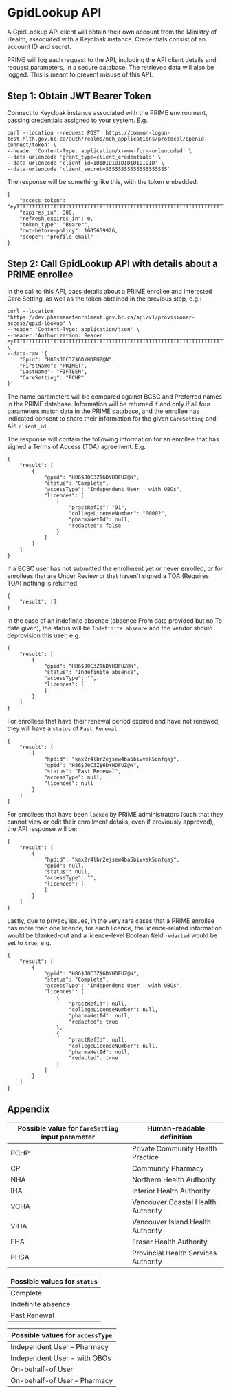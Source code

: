# GpidLookup API

A GpidLookup API client will obtain their own account from the Ministry of Health, associated with a Keycloak instance.
Credentials consist of an account ID and secret.

PRIME will log each request to the API, including the API client details and request parameters, in a
secure database.  The retrieved data will also be logged.  This is meant to prevent misuse of this API.


## Step 1:  Obtain JWT Bearer Token

Connect to Keycloak instance associated with the PRIME environment, passing credentials assigned to your system.  E.g.

```
curl --location --request POST 'https://common-logon-test.hlth.gov.bc.ca/auth/realms/moh_applications/protocol/openid-connect/token' \
--header 'Content-Type: application/x-www-form-urlencoded' \
--data-urlencode 'grant_type=client_credentials' \
--data-urlencode 'client_id=IDIDIDIDIDIDIDIDIDID' \
--data-urlencode 'client_secret=SSSSSSSSSSSSSSSSSSSS'
```

The response will be something like this, with the token embedded:

```
{
    "access_token": "eyTTTTTTTTTTTTTTTTTTTTTTTTTTTTTTTTTTTTTTTTTTTTTTTTTTTTTTTTTTTTTTTTTTTTTTTTTTTTTTTTT",
    "expires_in": 300,
    "refresh_expires_in": 0,
    "token_type": "Bearer",
    "not-before-policy": 1605659926,
    "scope": "profile email"
}
```


## Step 2:  Call GpidLookup API with details about a PRIME enrollee

In the call to this API, pass details about a PRIME enrollee and interested Care Setting, as well as the token obtained in the previous step, e.g.:

```
curl --location 'https://dev.pharmanetenrolment.gov.bc.ca/api/v1/provisioner-access/gpid-lookup' \
--header 'Content-Type: application/json' \
--header 'Authorization: Bearer eyTTTTTTTTTTTTTTTTTTTTTTTTTTTTTTTTTTTTTTTTTTTTTTTTTTTTTTTTTTTTTTTTTTTTTTTTTTTTTTTTT' \
--data-raw '{
    "Gpid": "H86$J0C3Z$6DYHDFUZ@N",
    "FirstName": "PRIMET",
    "LastName": "FIFTEEN",
    "CareSetting": "PCHP"
}'
```

The name parameters will be compared against BCSC and Preferred names in the PRIME database.
Information will be returned if and only if all four parameters match data in the PRIME database, and the enrollee
has indicated consent to share their information for the given `CareSetting` and API `client_id`.

The response will contain the following information for an enrollee that has signed a Terms of Access (TOA) agreement.  E.g.
```
{
    "result": [
        {
            "gpid": "H86$J0C3Z$6DYHDFUZ@N",
            "status": "Complete",
            "accessType": "Independent User - with OBOs",
            "licences": [
                {
                    "practRefId": "91",
                    "collegeLicenseNumber": "00002",
                    "pharmaNetId": null,
                    "redacted": false
                }
            ]
        }
    ]
}
```

If a BCSC user has not submitted the enrollment yet or never enrolled, or for enrollees that are Under Review or that haven't signed a TOA (Requires TOA) nothing is returned:
```
{
    "result": []
}
```

In the case of an indefinite absence (absence From date provided but no To date given), the status will be `Indefinite absence` and the vendor should deprovision this user, e.g.
```
{
    "result": [
        {
            "gpid": "H86$J0C3Z$6DYHDFUZ@N",
            "status": "Indefinite absence",
            "accessType": "",
            "licences": [
            ]
        }
    ]
}
```

For enrollees that have their renewal period expired and have not renewed, they will have a `status` of `Past Renewal`.
```
{
    "result": [
        {
            "hpdid": "kax2r4lbr2ejsew4ba5bivvsk5onfqaj",
            "gpid": "H86$J0C3Z$6DYHDFUZ@N",
            "status": "Past Renewal",
            "accessType": null,
            "licences": null
        }
    ]
}
```

For enrollees that have been `locked` by PRIME administrators (such that they cannot view or edit their enrollment details, even if
previously approved), the API response will be:
```
{
    "result": [
        {
            "hpdid": "kax2r4lbr2ejsew4ba5bivvsk5onfqaj",
            "gpid": null,
            "status": null,
            "accessType": "",
            "licences": [
            ]
        }
    ]
}
```

Lastly, due to privacy issues, in the very rare cases that a PRIME enrollee has more than one licence, for each licence, the licence-related information would be blanked-out and a licence-level Boolean field `redacted` would be set to `true`, e.g.
```
{
    "result": [
        {
            "gpid": "H86$J0C3Z$6DYHDFUZ@N",
            "status": "Complete",
            "accessType": "Independent User - with OBOs",
            "licences": [
                {
                    "practRefId": null,
                    "collegeLicenseNumber": null,
                    "pharmaNetId": null,
                    "redacted": true
                },
                {
                    "practRefId": null,
                    "collegeLicenseNumber": null,
                    "pharmaNetId": null,
                    "redacted": true
                }
            ]
        }
    ]
}
```


## Appendix

|Possible value for `CareSetting` input parameter|Human-readable definition|
|------------------------------------------------|-------------------------|
|PCHP|Private Community Health Practice|
|CP|Community Pharmacy|
|NHA|Northern Health Authority|
|IHA|Interior Health Authority|
|VCHA|Vancouver Coastal Health Authority|
|VIHA|Vancouver Island Health Authority|
|FHA|Fraser Health Authority|
|PHSA|Provincial Health Services Authority|

|Possible values for `status`|
|----------------------------|
|Complete|
|Indefinite absence|
|Past Renewal|

|Possible values for `accessType`|
|--------------------------------|
|Independent User – Pharmacy|
|Independent User - with OBOs|
|On-behalf-of User|
|On-behalf-of User – Pharmacy|
